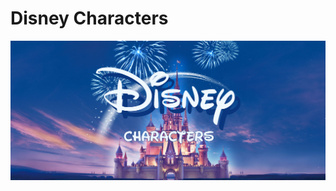 # Disney Characters

![pic-readme](https://github.com/Roxonwheels/Project_2_app/blob/main/ImgDisneyCharacters.png)
